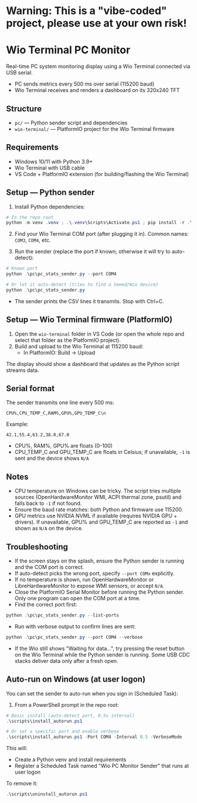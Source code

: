 # Warning: This is a "vibe-coded" project, please use at your own risk! 

# Wio Terminal PC Monitor

Real-time PC system monitoring display using a Wio Terminal connected via USB serial.

- PC sends metrics every 500 ms over serial (115200 baud)
- Wio Terminal receives and renders a dashboard on its 320x240 TFT

## Structure

- `pc/` — Python sender script and dependencies
- `wio-terminal/` — PlatformIO project for the Wio Terminal firmware

## Requirements

- Windows 10/11 with Python 3.9+
- Wio Terminal with USB cable
- VS Code + PlatformIO extension (for building/flashing the Wio Terminal)

## Setup — Python sender

1. Install Python dependencies:

```powershell
# In the repo root
python -m venv .venv ; .\.venv\Scripts\Activate.ps1 ; pip install -r .\pc\requirements.txt
```

2. Find your Wio Terminal COM port (after plugging it in). Common names: `COM3`, `COM4`, etc.

3. Run the sender (replace the port if known; otherwise it will try to auto-detect):

```powershell
# Known port
python .\pc\pc_stats_sender.py --port COM4

# Or let it auto-detect (tries to find a Seeed/Wio device)
python .\pc\pc_stats_sender.py
```

- The sender prints the CSV lines it transmits. Stop with Ctrl+C.

## Setup — Wio Terminal firmware (PlatformIO)

1. Open the `wio-terminal` folder in VS Code (or open the whole repo and select that folder as the PlatformIO project).
2. Build and upload to the Wio Terminal at 115200 baud:
   - In PlatformIO: Build → Upload

The display should show a dashboard that updates as the Python script streams data.

## Serial format

The sender transmits one line every 500 ms:

```
CPU%,CPU_TEMP_C,RAM%,GPU%,GPU_TEMP_C\n
```

Example:

```
42.1,55.4,63.2,38.0,67.0
```

- CPU%, RAM%, GPU% are floats (0-100)
- CPU_TEMP_C and GPU_TEMP_C are floats in Celsius; if unavailable, `-1` is sent and the device shows `N/A`

## Notes

- CPU temperature on Windows can be tricky. The script tries multiple sources (OpenHardwareMonitor WMI, ACPI thermal zone, psutil) and falls back to `-1` if not found.
- Ensure the baud rate matches: both Python and firmware use 115200.
- GPU metrics use NVIDIA NVML if available (requires NVIDIA GPU + drivers). If unavailable, GPU% and GPU_TEMP_C are reported as `-1` and shown as `N/A` on the device.

## Troubleshooting

- If the screen stays on the splash, ensure the Python sender is running and the COM port is correct.
- If auto-detect picks the wrong port, specify `--port COMx` explicitly.
- If no temperature is shown, run OpenHardwareMonitor or LibreHardwareMonitor to expose WMI sensors, or accept `N/A`.
- Close the PlatformIO Serial Monitor before running the Python sender. Only one program can open the COM port at a time.
- Find the correct port first:

```powershell
python .\pc\pc_stats_sender.py --list-ports
```

- Run with verbose output to confirm lines are sent:

```powershell
python .\pc\pc_stats_sender.py --port COM4 --verbose
```

- If the Wio still shows "Waiting for data...", try pressing the reset button on the Wio Terminal while the Python sender is running. Some USB CDC stacks deliver data only after a fresh open.

## Auto-run on Windows (at user logon)

You can set the sender to auto-run when you sign in (Scheduled Task):

1. From a PowerShell prompt in the repo root:

```powershell
# Basic install (auto-detect port, 0.5s interval)
.\scripts\install_autorun.ps1

# Or set a specific port and enable verbose
.\scripts\install_autorun.ps1 -Port COM4 -Interval 0.5 -VerboseMode
```

This will:
- Create a Python venv and install requirements
- Register a Scheduled Task named "Wio PC Monitor Sender" that runs at user logon

To remove it:

```powershell
.\scripts\uninstall_autorun.ps1
```
